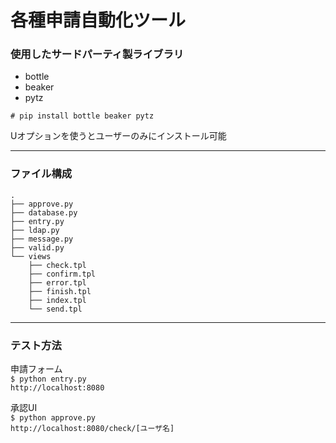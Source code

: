 # 各種申請自動化ツール

### 使用したサードパーティ製ライブラリ
* bottle
* beaker
* pytz

`# pip install bottle beaker pytz`

Uオプションを使うとユーザーのみにインストール可能

***

### ファイル構成
```
.
├── approve.py
├── database.py
├── entry.py
├── ldap.py
├── message.py
├── valid.py
└── views
    ├── check.tpl
    ├── confirm.tpl
    ├── error.tpl
    ├── finish.tpl
    ├── index.tpl
    └── send.tpl
```

***

### テスト方法
申請フォーム  
`$ python entry.py`  
`http://localhost:8080`


承認UI  
`$ python approve.py`  
`http://localhost:8080/check/[ユーザ名]`
